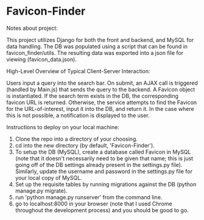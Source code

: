 # Favicon-Finder

Notes about project:

This project utilizes Django for both the front and backend, and MySQL for data handling.
The DB was populated using a script that can be found in favicon_finder/utils. The resulting data was exported into a json file for viewing (favicon_data.json).

High-Level Overview of Typical Client-Server Interaction:

Users input a query into the search bar. On submit, an AJAX call is triggered (handled by Main.js) that sends the query to the backend. A Favicon object is instantiated. If the search term exists in the DB, the corresponding favicon URL is returned. Otherwise, the service attempts to find the Favicon for the URL-of-interest, input it into the DB, and return it. In the case where this is not possible, a notification is displayed to the user.

Instructions to deploy on your local machine:
1. Clone the repo into a directory of your choosing.
2. cd into the new directory (by default, 'Favicon-Finder').
3. To setup the DB (MySQL), create a database called Favicon in MySQL (note that it doesn't necessarily need to be given that name; this is just going off of the DB settings already present in the settings.py file). Similarly, update the username and password in the settings.py file for your local copy of MySQL.
4. Set up the requisite tables by running migrations against the DB (python manage.py migrate).
5. run 'python manage.py runserver' from the command line.
6. go to localhost:8000 in your browser (note that I used Chrome throughout the development process) and you should be good to go.
